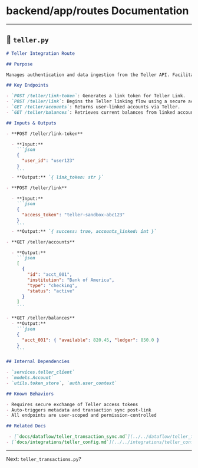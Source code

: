 # backend/app/routes Documentation

---

## 📘 `teller.py`

````markdown
# Teller Integration Route

## Purpose

Manages authentication and data ingestion from the Teller API. Facilitates linking of accounts, fetching balances, and initializing webhook updates for real-time financial data.

## Key Endpoints

- `POST /teller/link-token`: Generates a link token for Teller Link.
- `POST /teller/link`: Begins the Teller linking flow using a secure access token.
- `GET /teller/accounts`: Returns user-linked accounts via Teller.
- `GET /teller/balances`: Retrieves current balances from linked accounts.

## Inputs & Outputs

- **POST /teller/link-token**

  - **Input:**
    ```json
    {
      "user_id": "user123"
    }
    ```
  - **Output:** `{ link_token: str }`

- **POST /teller/link**

  - **Input:**
    ```json
    {
      "access_token": "teller-sandbox-abc123"
    }
    ```
  - **Output:** `{ success: true, accounts_linked: int }`

- **GET /teller/accounts**

  - **Output:**
    ```json
    [
      {
        "id": "acct_001",
        "institution": "Bank of America",
        "type": "checking",
        "status": "active"
      }
    ]
    ```

- **GET /teller/balances**
  - **Output:**
    ```json
    {
      "acct_001": { "available": 820.45, "ledger": 850.0 }
    }
    ```

## Internal Dependencies

- `services.teller_client`
- `models.Account`
- `utils.token_store`, `auth.user_context`

## Known Behaviors

- Requires secure exchange of Teller access tokens
- Auto-triggers metadata and transaction sync post-link
- All endpoints are user-scoped and permission-controlled

## Related Docs

 - [`docs/dataflow/teller_transaction_sync.md`](../../dataflow/teller_transaction_sync.md)
- [`docs/integrations/teller_config.md`](../../integrations/teller_config.md)
````

---

Next: `teller_transactions.py`?
